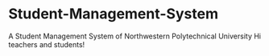 # Student-Management-System
A Student Management System of Northwestern Polytechnical University
Hi teachers and students!

